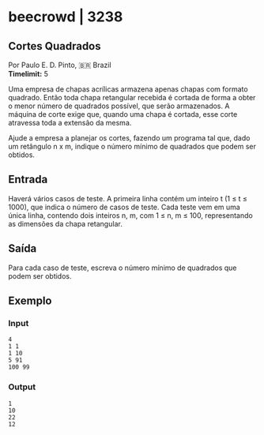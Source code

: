 # beecrowd | 3238  
## Cortes Quadrados  
Por Paulo E. D. Pinto, 🇧🇷 Brazil  
**Timelimit:** 5  

Uma empresa de chapas acrílicas armazena apenas chapas com formato quadrado. Então toda chapa retangular recebida é cortada de forma a obter o menor número de quadrados possível, que serão armazenados. A máquina de corte exige que, quando uma chapa é cortada, esse corte atravessa toda a extensão da mesma.

Ajude a empresa a planejar os cortes, fazendo um programa tal que, dado um retângulo n x m, indique o número mínimo de quadrados que podem ser obtidos.

## Entrada  

Haverá vários casos de teste. A primeira linha contém um inteiro t (1 ≤ t ≤ 1000), que indica o número de casos de teste. Cada teste vem em uma única linha, contendo dois inteiros n, m, com 1 ≤ n, m ≤ 100, representando as dimensões da chapa retangular.

## Saída  

Para cada caso de teste, escreva o número mínimo de quadrados que podem ser obtidos.

## Exemplo  

### Input
```
4
1 1
1 10
5 91
100 99
```

### Output
```
1
10
22
12
```
